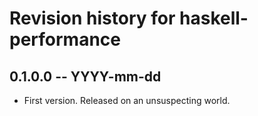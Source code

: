 # Revision history for haskell-performance

## 0.1.0.0 -- YYYY-mm-dd

* First version. Released on an unsuspecting world.
